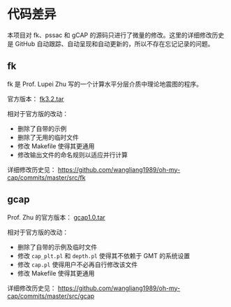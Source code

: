 # 代码差异

本项目对 fk、pssac 和 gCAP 的源码只进行了微量的修改。这里的详细修改历史是 GitHub 自动跟踪、自动呈现和自动更新的，所以不存在忘记记录的问题。

## fk

fk 是 Prof. Lupei Zhu 写的一个计算水平分层介质中理论地震图的程序。

官方版本： [fk3.2.tar](http://www.eas.slu.edu/People/LZhu/downloads/fk3.2.tar)

相对于官方版的改动：

- 删除了自带的示例
- 删除了无用的临时文件
- 修改 Makefile 使得其更通用
- 修改输出文件的命名规则以适应并行计算

详细修改历史见： <https://github.com/wangliang1989/oh-my-cap/commits/master/src/fk>

## gcap

Prof. Zhu 的官方版本： [gcap1.0.tar](http://www.eas.slu.edu/People/LZhu/downloads/gcap1.0.tar)

相对于官方版的改动：

- 删除了自带的示例及临时文件
- 修改 `cap_plt.pl` 和 `depth.pl` 使得其不依赖于 GMT 的系统设置
- 修改 `cap.pl` 使得用户不必再自行修改该文件
- 修改 Makefile 使得其更通用

详细修改历史见： <https://github.com/wangliang1989/oh-my-cap/commits/master/src/gcap>
